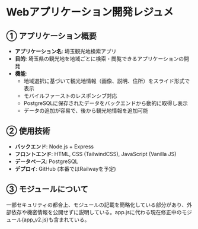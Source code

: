 # Webアプリケーション開発レジュメ

## ① アプリケーション概要

- **アプリケーション名**: 埼玉観光地検索アプリ
- **目的**: 埼玉県の観光地を地域ごとに検索・閲覧できるアプリケーションの開発
- **機能**:
  - 地域選択に基づいて観光地情報（画像、説明、住所）をスライド形式で表示
  - モバイルファーストのレスポンシブ対応
  - PostgreSQLに保存されたデータをバックエンドから動的に取得し表示
  - データの追加が容易で、後から観光地情報を追加可能

## ② 使用技術

- **バックエンド**: Node.js + Express
- **フロントエンド**: HTML, CSS (TailwindCSS), JavaScript (Vanilla JS)
- **データベース**: PostgreSQL
- **デプロイ**: GitHub (本番ではRailwayを予定)

## ③ モジュールについて

一部セキュリティの都合上、モジュールの記載を簡略化している部分があり、外部依存や機密情報を公開せずに説明している。app.jsに代わる現在修正中のモジュール(app_v2.js)も含まれている。
